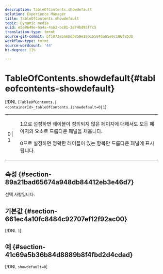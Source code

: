 ```yaml
---
description: TableOfContents.showdefault
solution: Experience Manager
title: TableOfContents.showdefault
topic: Dynamic media
uuid: e5e9649e-6a4a-4a62-bc01-2e74bd95ffc5
translation-type: tm+mt
source-git-commit: bf5873e5a6bdb859e19b15584ba85e9c106f853b
workflow-type: tm+mt
source-wordcount: '44'
ht-degree: 11%

---
```



# TableOfContents.showdefault{#tableofcontents-showdefault}

[!DNL `[TableOfContents.|<containerId>_tableOfContents.]showdefault=0|1`]

<table id="table_BE34F807437C4955A2A640495E05138F"> 
 <tbody> 
  <tr> 
   <td> <p> <span class="codeph"> 0 | 1</span> </p> </td> 
   <td> <p> <span class="codeph"> 1</span>으로 설정하면 레이블이 정의되지 않은 페이지에 대해서도 모든 페이지의 요소로 드롭다운 패널을 채웁니다. </p> <p><span class="codeph"> 0</span>으로 설정하면 명확한 레이블이 있는 항목만 드롭다운 패널에 표시됩니다. </p> </td> 
  </tr> 
 </tbody> 
</table>

## 속성 {#section-89a21bad65674a948db84412eb3e46d7}

선택 사항입니다.

## 기본값 {#section-661ec4a10fc8484c92707ef12f92ac00}

[!DNL `1`]

## 예 {#section-41c69a5b36b84d8889b8f4fbd2d4cdad}

[!DNL `showdefault=0`]
